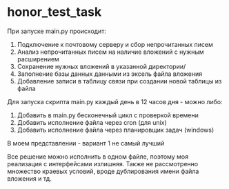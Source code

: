 # honor_test_task

При запуске main.py происходит: 
1. Подключение к почтовому серверу и сбор непрочитанных писем
2. Анализ непрочитанных писем на наличие вложений с нужным расширением
3. Сохранение нужных вложений в указанной директории/
4. Заполнение базы данных данными из эксель файла вложения
5. Добавление записи в таблицу связи при создании новой таблицы из файла


Для запуска скрипта main.py каждый день в 12 часов дня - можно либо:
1) Добавить в main.py бесконечный цикл с проверкой времени
2) Добавить исполнение файла через cron (для unix)
3) Добавить исполнение файла через планировщик задач (windows)

В моем представлении - вариант 1 не самый лучший

Все решение можно исполнить в одном файле, поэтому моя реализация с интерфейсами излишняя.
Также не рассмотренно множество краевых условий, вроде дублирования имени файла вложения и тд.
